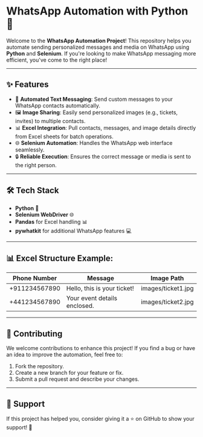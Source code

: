 # WhatsApp Automation with Python 📱

Welcome to the **WhatsApp Automation Project**! This repository helps you automate sending personalized messages and media on WhatsApp using **Python** and **Selenium**. If you're looking to make WhatsApp messaging more efficient, you've come to the right place! 

---

## ✨ Features
- 💬 **Automated Text Messaging**: Send custom messages to your WhatsApp contacts automatically.
- 🖼️ **Image Sharing**: Easily send personalized images (e.g., tickets, invites) to multiple contacts.
- 📊 **Excel Integration**: Pull contacts, messages, and image details directly from Excel sheets for batch operations.
- 🌐 **Selenium Automation**: Handles the WhatsApp web interface seamlessly.
- 🔒 **Reliable Execution**: Ensures the correct message or media is sent to the right person.

---

## 🛠️ Tech Stack
- **Python** 🐍
- **Selenium WebDriver** 🌐
- **Pandas** for Excel handling 📊
- **pywhatkit** for additional WhatsApp features 💻

---

## 📊 Excel Structure Example:

| Phone Number   | Message                      | Image Path         |
|----------------|------------------------------|--------------------|
| +911234567890  | Hello, this is your ticket!   | images/ticket1.jpg |
| +441234567890  | Your event details enclosed.  | images/ticket2.jpg |

---

## 🤝 Contributing

We welcome contributions to enhance this project! If you find a bug or have an idea to improve the automation, feel free to:
1. Fork the repository.
2. Create a new branch for your feature or fix.
3. Submit a pull request and describe your changes.

---

## 🌟 Support

If this project has helped you, consider giving it a ⭐ on GitHub to show your support! 🙌
